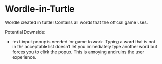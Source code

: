 # Wordle-in-Turtle

Wordle created in turtle! Contains all words that the official game uses.

Potential Downside:
- text-input popup is needed for game to work. Typing a word that is not in the acceptable list doesn't let you immediately type another word but forces you to click the popup. This is annoying and ruins the user experience.
